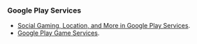 ### Google Play Services

  * [Social Gaming, Location, and More in Google Play Services](http://android-developers.blogspot.com.es/2013/05/social-gaming-location-and-more-in.html).
  * [Google Play Game Services](https://developers.google.com/games/services/).
